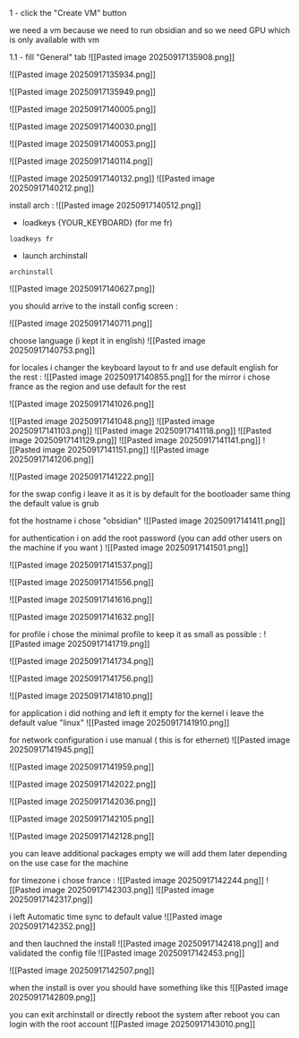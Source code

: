 
1 - click the "Create VM" button 

we need a vm because we need to run obsidian and so we need GPU which is only available with vm

1.1 - fill "General" tab
![[Pasted image 20250917135908.png]]

![[Pasted image 20250917135934.png]]

![[Pasted image 20250917135949.png]]

![[Pasted image 20250917140005.png]]

![[Pasted image 20250917140030.png]]

![[Pasted image 20250917140053.png]]

![[Pasted image 20250917140114.png]]

![[Pasted image 20250917140132.png]]
![[Pasted image 20250917140212.png]]

install arch : 
![[Pasted image 20250917140512.png]]

- loadkeys {YOUR_KEYBOARD} (for me fr)

```
loadkeys fr
```

- launch archinstall

```
archinstall
```


![[Pasted image 20250917140627.png]]

you should arrive to the install config screen :

![[Pasted image 20250917140711.png]]

choose language (i kept it in english)
![[Pasted image 20250917140753.png]]

for locales i changer the keyboard layout to fr and use default english for the rest : ![[Pasted image 20250917140855.png]]
for the mirror i chose france as the region and use default for the rest

![[Pasted image 20250917141026.png]]

![[Pasted image 20250917141048.png]]
![[Pasted image 20250917141103.png]]
![[Pasted image 20250917141118.png]]
![[Pasted image 20250917141129.png]]
![[Pasted image 20250917141141.png]]
![[Pasted image 20250917141151.png]]
![[Pasted image 20250917141206.png]]

![[Pasted image 20250917141222.png]]

for the swap config i leave it as it is by default
for the bootloader  same thing 
	the default value is grub

fot the hostname i chose "obsidian"
![[Pasted image 20250917141411.png]]

for authentication i on add the root password  (you can add other users on the machine if you want )
![[Pasted image 20250917141501.png]]

![[Pasted image 20250917141537.png]]

![[Pasted image 20250917141556.png]]

![[Pasted image 20250917141616.png]]

![[Pasted image 20250917141632.png]]

for profile  i chose the minimal profile to keep it as small as possible  :
![[Pasted image 20250917141719.png]]

![[Pasted image 20250917141734.png]]

![[Pasted image 20250917141756.png]]

![[Pasted image 20250917141810.png]]

for application i did nothing and left it empty
for the kernel i leave the default value "linux"
![[Pasted image 20250917141910.png]]

for network configuration i use manual ( this is for ethernet)
![[Pasted image 20250917141945.png]]

![[Pasted image 20250917141959.png]]

![[Pasted image 20250917142022.png]]

![[Pasted image 20250917142036.png]]

![[Pasted image 20250917142105.png]]

![[Pasted image 20250917142128.png]]

you can leave additional packages empty we will add them later depending on the use case for the machine

for timezone i chose france : 
![[Pasted image 20250917142244.png]]
![[Pasted image 20250917142303.png]]
![[Pasted image 20250917142317.png]]

i left Automatic time sync to default value 
![[Pasted image 20250917142352.png]]

and then lauchned the install 
![[Pasted image 20250917142418.png]]
and validated the config file 
![[Pasted image 20250917142453.png]]

![[Pasted image 20250917142507.png]]

when the install is over you should have something like this
![[Pasted image 20250917142809.png]]

you can exit archinstall or directly reboot the system 
after reboot you can login with the root account
![[Pasted image 20250917143010.png]]